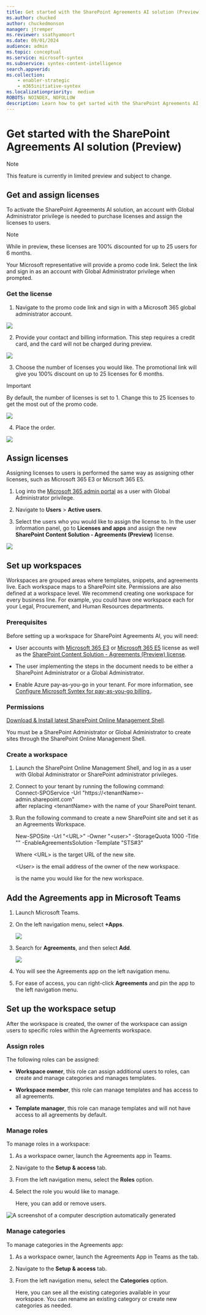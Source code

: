 ```yaml
---
title: Get started with the SharePoint Agreements AI solution (Preview)
ms.author: chucked
author: chuckedmonson
manager: jtremper
ms.reviewer: ssathyamoort
ms.date: 09/01/2024
audience: admin
ms.topic: conceptual
ms.service: microsoft-syntex
ms.subservice: syntex-content-intelligence
search.appverid: 
ms.collection: 
    - enabler-strategic
    - m365initiative-syntex
ms.localizationpriority:  medium
ROBOTS: NOINDEX, NOFOLLOW
description: Learn how to get sarted with the SharePoint Agreements AI solution.
---
```


# Get started with the SharePoint Agreements AI solution (Preview)

> [!NOTE]
> This feature is currently in limited preview and subject to change.

## Get and assign licenses

To activate the SharePoint Agreements AI solution, an account with Global Administrator privilege is needed to purchase licenses and assign the licenses to users.

> [!NOTE]
> While in preview, these licenses are 100% discounted for up to 25 users for 6 months.

Your Microsoft representative will provide a promo code link. Select the link and sign in as an account with Global Administrator privilege when prompted.

### Get the license

1. Navigate to the promo code link and sign in with a Microsoft 365 global administrator account.

![](media/image1.png)

2. Provide your contact and billing information. This step requires a credit card, and the card will not be charged during preview.

![](media/image2.png)

3. Choose the number of licenses you would like. The promotional link will give you 100% discount on up to 25 licenses for 6 months.

> [!IMPORTANT]
> By default, the number of licenses is set to 1. Change this to 25 licenses to get the most out of the promo code.

![](media/image3.png)

4. Place the order.

![](media/image4.png)

## Assign licenses

Assigning licenses to users is performed the same way as assigning other licenses, such as Microsoft 365 E3 or Micrsoft 365 E5.

1. Log into the [Microsoft 365 admin portal](https://admin.microsoft.com/) as a user with Global Administrator privilege.

2. Navigate to **Users** > **Active users**.

3. Select the users who you would like to assign the license to. In the user information panel, go to **Licenses and apps** and assign the new **SharePoint Content Solution - Agreements (Preview)** license.

![](media/image5.png)

## Set up workspaces

Workspaces are grouped areas where templates, snippets, and agreements live. Each workspace maps to a SharePoint site. Permissions are also defined at a workspace level. We recommend creating one workspace for every business line. For example, you could have one workspace each for your Legal, Procurement, and Human Resources departments.

### Prerequisites

Before setting up a workspace for SharePoint Agreements AI, you will need:  

- User accounts with [Microsoft 365 E3](https://www.microsoft.com/en-us/microsoft-365/enterprise/e3?activetab=pivot:overviewtab) or [Microsoft 365 E5](https://www.microsoft.com/en-us/microsoft-365/enterprise/e5) license as well as the [SharePoint Content Solution - Agreements (Preview) license](#get-and-assign-licenses.md).

- The user implementing the steps in the document needs to be either a SharePoint Administrator or a Global Administrator.

- Enable Azure pay-as-you-go in your tenant.  For more information, see [Configure Microsoft Syntex for pay-as-you-go billing.](/microsoft-365/syntex/syntex-azure-billing).

### Permissions

[Download & Install latest SharePoint Online Management Shell](https://www.microsoft.com/en-in/download/details.aspx?id=35588).

You must be a SharePoint Administrator or Global Administrator to create sites through the SharePoint Online Management Shell.

### Create a workspace

1. Launch the SharePoint Online Management Shell, and log in as a user with Global Administrator or SharePoint administrator privileges.

2. Connect to your tenant by running the following command: <br>Connect-SPOService -Url "https://\<tenantName>-admin.sharepoint.com"  <br>after replacing \<tenantName> with the name of your SharePoint tenant.

3. Run the following command to create a new SharePoint site and set it as an Agreements Workspace.

    New-SPOSite -Url "\<URL>" -Owner "\<user>" -StorageQuota 1000 -Title "<Workspace Name>" -EnableAgreementsSolution -Template "STS#3" 

    Where \<URL> is the target URL of the new site.  

    \<User> is the email address of the owner of the new workspace. 

    <Workspace Name> is the name you would like for the new workspace. 

## Add the Agreements app in Microsoft Teams

1. Launch Microsoft Teams.

2. On the left navigation menu, select **+Apps**.

   ![](media/image1.png)

3. Search for **Agreements**, and then select **Add**.

   ![](media/image2.png)

4. You will see the Agreements app on the left navigation menu.

5. For ease of access, you can right-click **Agreements** and pin the app to the left navigation menu.

## Set up the workspace setup

After the workspace is created, the owner of the workspace can assign users to specific roles within the Agreements workspace.  

### Assign roles

The following roles can be assigned:

- **Workspace owner**, this role can assign additional users to roles, can create and manage categories and manages templates.

- **Workspace member**, this role can manage templates and has access to all agreements.

- **Template manager**, this role can manage templates and will not have access to all agreements by default.

### Manage roles

To manage roles in a workspace:

1. As a workspace owner, launch the Agreements app in Teams.

2. Navigate to the **Setup & access** tab.

3. From the left navigation menu, select the **Roles** option.

4. Select the role you would like to manage.

    Here, you can add or remove users.

![A screenshot of a computer description automatically generated](media/image1.png)

### Manage categories

To manage categories in the Agreements app:

1. As a workspace owner, launch the Agreements App in Teams as the tab.

2. Navigate to the **Setup & access** tab.

3. From the left navigation menu, select the **Categories** option.

   Here, you can see all the existing categories available in your workspace. You can rename an existing category or create new categories as needed.

